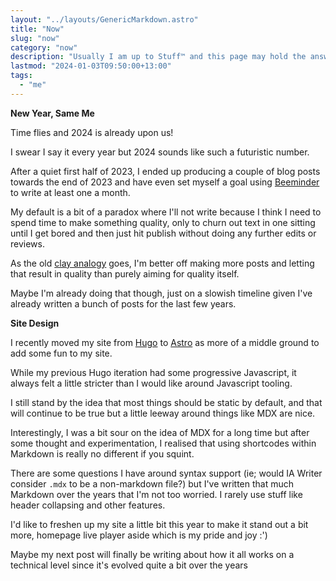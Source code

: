 ```yaml
---
layout: "../layouts/GenericMarkdown.astro"
title: "Now"
slug: "now"
category: "now"
description: "Usually I am up to Stuff™️ and this page may hold the answers you seek"
lastmod: "2024-01-03T09:50:00+13:00"
tags:
  - "me"
---
```


**New Year, Same Me**

Time flies and 2024 is already upon us!

I swear I say it every year but 2024 sounds like such a futuristic number.

After a quiet first half of 2023, I ended up producing a couple of blog posts towards the end of 2023 and have even set myself a goal using [Beeminder](https://beeminder.com) to write at least one a month.

My default is a bit of a paradox where I'll not write because I think I need to spend time to make something quality, only to churn out text in one sitting until I get bored and then just hit publish without doing any further edits or reviews.

As the old [clay analogy](https://austinkleon.com/2020/12/10/quantity-leads-to-quality-the-origin-of-a-parable/) goes, I'm better off making more posts and letting that result in quality than purely aiming for quality itself.

Maybe I'm already doing that though, just on a slowish timeline given I've already written a bunch of posts for the last few years.

**Site Design**

I recently moved my site from [Hugo](https://gohugo.io/) to [Astro](https://astro.build/) as more of a middle ground to add some fun to my site.

While my previous Hugo iteration had some progressive Javascript, it always felt a little stricter than I would like around Javascript tooling.

I still stand by the idea that most things should be static by default, and that will continue to be true but a little leeway around things like MDX are nice.

Interestingly, I was a bit sour on the idea of MDX for a long time but after some thought and experimentation, I realised that using shortcodes within Markdown is really no different if you squint.

There are some questions I have around syntax support (ie; would IA Writer consider `.mdx` to be a non-markdown file?) but I've written that much Markdown over the years that I'm not too worried. I rarely use stuff like header collapsing and other features.

I'd like to freshen up my site a little bit this year to make it stand out a bit more, homepage live player aside which is my pride and joy :')

Maybe my next post will finally be writing about how it all works on a technical level since it's evolved quite a bit over the years